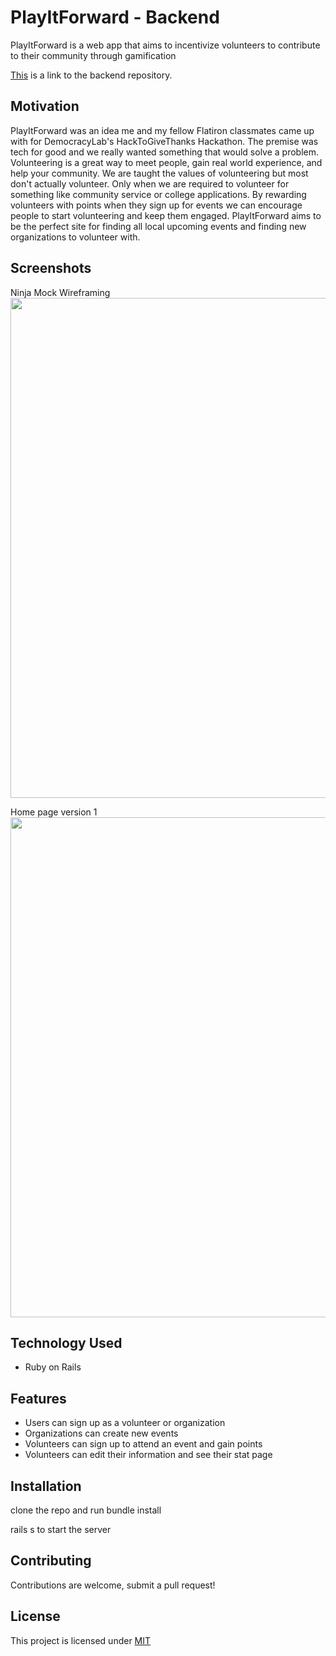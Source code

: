 # PlayItForward - Backend

PlayItForward is a web app that aims to incentivize volunteers to contribute to their community through gamification

[This](https://github.com/Taljjaa/frontend-play-it-forward) is a link to the backend repository.

## Motivation

PlayItForward was an idea me and my fellow Flatiron classmates came up with for DemocracyLab's HackToGiveThanks Hackathon. The premise was tech for good and we really wanted something that would solve a problem. Volunteering is a great way to meet people, gain real world experience, and help your community. We are taught the values of volunteering but most don't actually volunteer. Only when we are required to volunteer for something like community service or college applications. By rewarding volunteers with points when they sign up for events we can encourage people to start volunteering and keep them engaged. PlayItForward aims to be the perfect site for finding all local upcoming events and finding new organizations to volunteer with.

## Screenshots

Ninja Mock Wireframing
<img src="https://imgur.com/5JR7TtA" width="800">

Home page version 1
<img src="https://imgur.com/qUAjxYl" width="800">

## Technology Used

-  Ruby on Rails

## Features

-  Users can sign up as a volunteer or organization
-  Organizations can create new events
-  Volunteers can sign up to attend an event and gain points
-  Volunteers can edit their information and see their stat page

## Installation

clone the repo and run bundle install

rails s to start the server

## Contributing

Contributions are welcome, submit a pull request!

## License

This project is licensed under [MIT](https://choosealicense.com/licenses/mit/)
